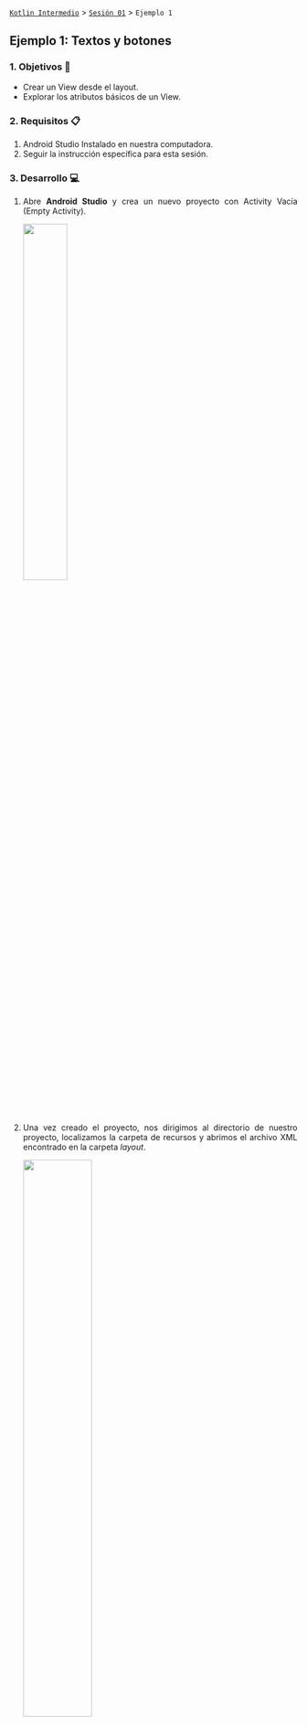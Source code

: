 [`Kotlin Intermedio`](../../Readme.md) > [`Sesión 01`](../Readme.md) > `Ejemplo 1`

## Ejemplo 1: Textos y botones

<div style="text-align: justify;">

### 1. Objetivos :dart:

- Crear un View desde el layout.
- Explorar los atributos básicos de un View.

### 2. Requisitos :clipboard:

1. Android Studio Instalado en nuestra computadora.
2. Seguir la instrucción específica para esta sesión.

### 3. Desarrollo :computer:

1. Abre __Android Studio__ y crea un nuevo proyecto con Activity Vacía (Empty Activity).

   <img src="images/0.png" width="40%">

2. Una vez creado el proyecto, nos dirigimos al directorio de nuestro proyecto, localizamos la carpeta de recursos y abrimos el archivo XML encontrado en la carpeta _layout_.

   <img src="images/1.png" width="50%">
   
3. Se abrirá una nueva pestaña con una ventana que muestra el diseño de la pantalla principal, esta es una interpretación gráfica del código XML que se encuentra en nuestro archivo. Las formas de visualizar este archivo son por código, diseño o mixto y se muestran en el siguiente gif:

      <img src="images/layout_modes.gif" width="85%">
     
4. Ahora vamos a explorar un poco las herramientas que la IDE nos brinda para este tipo de archivos:

      <img src="images/2.png" width="50%">

   * ![#FF0000](https://via.placeholder.com/15/ff0000/000000?text=+): La barra vertical izquierda contiene __Palette__ Que nos muestra una serie de Views para insertar en el layout y __Component tree__ Que muestra la estructura de nuestro layout. 
   * ![#FFFF00](https://via.placeholder.com/15/ffff00/000000?text=+): En la barra superior vertical, tenemos opciones para mostrar el diseño con su _blueprint_, una opción para colocar el diseño en formato vertical/horizontal, seleccionar la resolución de la pantalla mediante móviles predefinidos o con medidas personalizadas, la API de android entre otras cosas. 
   * ![#0000FF](https://via.placeholder.com/15/0000ff/000000?text=+):En la barra lateral derecha, tenemos la opción ___attributes___ que despliegan los atributos de un _View_ seleccionado con el cursor.
   * ![#00FF00](https://via.placeholder.com/15/00ff00/000000?text=+): Este menú flotante posibilita el zoom in/out al layout, capacidad de pan, escalar la app a resolución 1:1.

5. Elegimos la opción mixta para permitirnos visualizar nuestro código con el que trabajaremos manualmente y visualizar los cambios que genera en el layout.

6. Utilizamos el siguiente código para sustituir el _ViewGroup_ actual (_ConstraintLayout_) con uno de manejo más sencillo (_LinearLayout_), este tema se toca a mayor profundidad más adelante en otra sesión.

   ```xml
   <?xml version="1.0" encoding="utf-8"?>
   <LinearLayout xmlns:android="http://schemas.android.com/apk/res/android"
      xmlns:app="http://schemas.android.com/apk/res-auto"
      xmlns:tools="http://schemas.android.com/tools"
      android:layout_width="match_parent"
      android:gravity="center"
      android:layout_height="match_parent"
      android:orientation="vertical"
      tools:context=".MainActivity">
      {COLOCA AQUI EL CONTENIDO DEL LAYOUT}
   </LinearLayout>
   ```

7. Agregamos el siguiente código XML para agregar un _TextView_:

   ```xml
   <TextView
      android:id="@+id/text"
      android:layout_width="wrap_content"
      android:layout_height="wrap_content"
   />
   ```

8. Agregamos un texto para nuestro _TextView_, para eso, abre el recurso ___strings.xml___ ubicado en ___res/values/___ Dentro del tag resources, agrega un nuevo string con el texto __“Hola, estás en la sesión 1”__:

   ```xml
   <string name="hello_text">Hola, estás en la sesión 1!</string>
   ```

   y Agregamos un nuevo atributo __text__ al _TextView_ para insertarle un texto. Adicionalmente, haremos el texto en negritas Utilizando el comando “TextStyle” y definiremos el tamaño de la fuente con “textSize”
   
   ```xml
   android:text="@string/hello_text"
   android:textStyle="bold"
   android:textSize="14sp"
   ```

   en textSize, tenemos el sufijo "sp" que significa scale-independent pixels.
   Deberíamos poder visualizar el texto correctamente!
   
   <img src="images/4.png" width="40%">


9. Utilizando el comando:

   ```xml
   <Button 
      android:id="@+id/btnAccept"
      android:background="@color/mexicanPink"
      android:text="@string/accept_button"
      android:layout_width="wrap_content"
      android:layout_height="wrap_content" />
   ```

   Ingresamos el texto _accept_button_ en _strings.xml_ :

   ```xml
   <string name="accept_button">ACEPTAR</string>
   ```

   Y el color rosa mexicano a _colors.xml_:
   
   ```xml
   <color name="mexicanPink">#E4007C</color>
   ```

   En el diseño se visualiza correctamente el botón, sin embargo, el botón está pegado al _TextView_, así que le daremos un margen en la parte superior:

   <img src="images/6.png" width="40%">

   ```xml
   android:layout_marginTop="48dp"
   ```

10. Ahora agregamos funcionalidad a este botón. Abre El archivo ___MainActivity.kt___ en ___java/nombre.del.paquete/___. Dentro de la clase homónima, declara dos objetos _Button_ y _TextView_ para representar los Views en nuestra Activity.

      ```kotlin
      private lateinit var btnAccept: Button
      private lateinit var text: TextView
      ```

      al final del método ___onCreate___ , agrega la siguiente línea de código para asignarles los Views correspondientes (mediante sus id's):

      ```kotlin
      btnAccept = findViewById(R.id.btnAccept)
      text = findViewById(R.id.text)
      ```

      y por último asigna el código a reproducirse cuando se pulse el botón: 

      ```kotlin
      btnAccept.setOnClickListener {
         text.text = "Haz dado click al botón!"
      }
      ```

      <br/>

      Lo que estamos haciendo aquí es asignar un nuevo texto a nuestro ___TextView___ al hacer click en el botón. Corremos la aplicación para comprobar que todo funcione bien.

      Por buena práctica, todo texto de la aplicación va en _strings.xml_ por lo que trasladamos el texto del _TextView_ al archivo:

      ```xml
      <string name="button_clicked">Haz dado click al botón!</string>
      ```

      y el texto ahora se asigna de la siguiente forma:

      ```kotlin
      text.text = getString(R.string.button_clicked)
      ```

      Nuestra aplicación debe verse de la siguiente forma:

      <img src="images/5.png" width="40%">



[`Anterior`](../Readme.md) | [`Siguiente`](../Reto-01/Readme.md)

</div>
